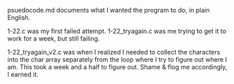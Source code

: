 psuedocode.md documents what I wanted the program to do, in plain English.

1-22.c was my first failed attempt. 1-22_tryagain.c was me trying to get it to work for a week, but still failing. 

1-22_tryagain_v2.c was when I realized I needed to collect the characters into the char array separately from the loop where I try to figure out where I am. This took a week and a half to figure out. Shame & flog me accordingly, I earned it. 
